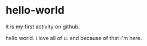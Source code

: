 # hello-world
it is my first activity on github.

hello world.
i love all of u.
and because of that i'm here.
